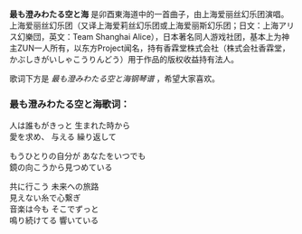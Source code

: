 

**最も澄みわたる空と海**
是卯酉東海道中的一首曲子，由上海爱丽丝幻乐团演唱。上海爱丽丝幻乐团（又译上海爱莉丝幻乐团或上海爱丽斯幻乐团；日文：上海アリス幻樂団，英文：Team
Shanghai
Alice），日本著名同人游戏社团，基本上为神主ZUN一人所有，以东方Project闻名，持有香霖堂株式会社（株式会社香霖堂，かぶしきがいしゃこうりんどう）用于作品的版权收益持有法人。

  
歌词下方是 _最も澄みわたる空と海钢琴谱_ ，希望大家喜欢。

### 最も澄みわたる空と海歌词：

人は誰もがきっと 生まれた時から  
愛を求め、 与える 繰り返して

もうひとりの自分が あなたをいつでも  
鏡の向こうから見つめている

共に行こう 未来への旅路  
見えない糸で心繋ぎ  
音楽は今も そこでずっと  
鳴り続けてる 響いている

